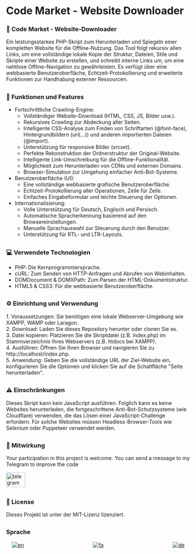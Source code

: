 
<h1>Code Market - Website Downloader</h1>

###

<h3>🚀 Code Market - Website-Downloader</h3>
<p>
Ein leistungsstarkes PHP-Skript zum Herunterladen und Spiegeln einer kompletten Website für die Offline-Nutzung. Das Tool folgt rekursiv allen Links, um eine vollständige lokale Kopie der Struktur, Dateien, Stile und Skripte einer Website zu erstellen, und schreibt interne Links um, um eine nahtlose Offline-Navigation zu gewährleisten. Es verfügt über eine webbasierte Benutzeroberfläche, Echtzeit-Protokollierung und erweiterte Funktionen zur Handhabung externer Ressourcen.
</p>

##

<h3>🎯 Funktionen und Features</h3>
<ul>
  <li> Fortschrittliche Crawling-Engine:
    <ul>
      <li>Vollständiger Website-Download (HTML, CSS, JS, Bilder usw.).</li>
      <li>Rekursives Crawling zur Abdeckung aller Seiten.</li>
      <li>Intelligente CSS-Analyse zum Finden von Schriftarten (@font-face), Hintergrundbildern (url(...)) und anderen importierten Dateien (@import).</li>
      <li>Unterstützung für responsive Bilder (srcset).</li>
      <li>Perfekte Rekonstruktion der Ordnerstruktur der Original-Website.</li>
      <li>Intelligente Link-Umschreibung für die Offline-Funktionalität.</li>
      <li>Möglichkeit zum Herunterladen von CDNs und externen Domains.</li>
      <li>Browser-Simulation zur Umgehung einfacher Anti-Bot-Systeme.</li>
    </ul>
  </li>

  <li>Benutzeroberfläche (UI):
    <ul>
      <li>Eine vollständige webbasierte grafische Benutzeroberfläche.</li>
      <li>Echtzeit-Protokollierung aller Operationen, Zeile für Zeile.</li>
      <li>Einfaches Eingabeformular und leichte Steuerung der Optionen.</li>
    </ul>
  </li>

  <li>Internationalisierung:
    <ul>
      <li>Volle Unterstützung für Deutsch, Englisch und Persisch.</li>
      <li>Automatische Spracherkennung basierend auf den Browsereinstellungen.</li>
      <li>Manuelle Sprachauswahl zur Steuerung durch den Benutzer.</li>
      <li>Unterstützung für RTL- und LTR-Layouts.</li>
    </ul>
  </li>
</ul>

##

<h3>💻 Verwendete Technologien</h3>
<ul>
  <li>PHP: Die Kernprogrammiersprache.</li>
  <li>cURL: Zum Senden von HTTP-Anfragen und Abrufen von Webinhalten.</li>
  <li>DOMDocument & DOMXPath: Zum Parsen der HTML-Dokumentstruktur.</li>
  <li>HTML5 & CSS3: Für die webbasierte Benutzeroberfläche.</li>
</ul>

##

<h3>⚙️ Einrichtung und Verwendung</h3>
<p>
1.  Voraussetzungen: Sie benötigen eine lokale Webserver-Umgebung wie XAMPP, WAMP oder Laragon.<br>
2.  Download: Laden Sie dieses Repository herunter oder clonen Sie es.<br>
3.  Datei kopieren: Platzieren Sie die Skriptdatei (z.B. index.php) im Stammverzeichnis Ihres Webservers (z.B. htdocs bei XAMPP).<br>
4.  Ausführen: Öffnen Sie Ihren Browser und navigieren Sie zu http://localhost/index.php.<br>
5.  Anwendung: Geben Sie die vollständige URL der Ziel-Website ein, konfigurieren Sie die Optionen und klicken Sie auf die Schaltfläche "Seite herunterladen".
</p>

##

<h3>⚠️ Einschränkungen</h3>
<p>
Dieses Skript kann kein JavaScript ausführen. Folglich kann es keine Websites herunterladen, die fortgeschrittene Anti-Bot-Schutzsysteme (wie Cloudflare) verwenden, die das Lösen einer JavaScript-Challenge erfordern. Für solche Websites müssen Headless-Browser-Tools wie Selenium oder Puppeteer verwendet werden.
</p>

##

<h3>🤝 Mitwirkung</h3>
<p>Your participation in this project is welcome. You can send a message to my Telegram to improve the code</p>
<div>
  <a href="https://t.me/amirmahdi_evan" target="_blank">
    <img src="https://raw.githubusercontent.com/maurodesouza/profile-readme-generator/master/src/assets/icons/social/telegram/default.svg" width="52" height="40" alt="telegram logo"  />
  </a>
</div>

##

<h3>📄 License</h3>
<p>Dieses Projekt ist unter der MIT-Lizenz lizenziert.</p>

##

<h3>Sprache</h3>
<div align="center">
  
[![en](https://img.shields.io/badge/Lang-English-blue.svg)](README.md)
  &nbsp;&nbsp;&nbsp;&nbsp;&nbsp;&nbsp;&nbsp;&nbsp;&nbsp;&nbsp;&nbsp;&nbsp;&nbsp;&nbsp;&nbsp;&nbsp;&nbsp;&nbsp;&nbsp;&nbsp;&nbsp;&nbsp;&nbsp;&nbsp;&nbsp;&nbsp;&nbsp;&nbsp;&nbsp;&nbsp;&nbsp;&nbsp;&nbsp;&nbsp;&nbsp;&nbsp;&nbsp;&nbsp;&nbsp;&nbsp;&nbsp;&nbsp;&nbsp;&nbsp;&nbsp;&nbsp;
[![fa](https://img.shields.io/badge/Lang-Persian-green.svg)](README_FA.md)
  &nbsp;&nbsp;&nbsp;&nbsp;&nbsp;&nbsp;&nbsp;&nbsp;&nbsp;&nbsp;&nbsp;&nbsp;&nbsp;&nbsp;&nbsp;&nbsp;&nbsp;&nbsp;&nbsp;&nbsp;&nbsp;&nbsp;&nbsp;&nbsp;&nbsp;&nbsp;&nbsp;&nbsp;&nbsp;&nbsp;&nbsp;&nbsp;&nbsp;&nbsp;&nbsp;&nbsp;&nbsp;&nbsp;&nbsp;&nbsp;&nbsp;&nbsp;&nbsp;&nbsp;&nbsp;&nbsp;
[![de](https://img.shields.io/badge/Lang-Deutsch-yellow.svg)](README_DE.md)

</div>
